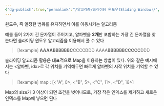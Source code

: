 ```yaml
---
{"dg-publish":true,"permalink":"/알고리즘/슬라이딩 윈도우(Sliding Window)/","dgPassFrontmatter":true,"noteIcon":""}
---
```


윈도우, 즉 일정한 범위를 유지하면서 이를 이동시키는 알고리즘

예를 들어 2가지 긴 문자열이 주어지고, 알파벳을 **2개**만 포함하는 가장 긴 문자열을 찾는다면 슬라이딩 윈도우 알고리즘을 이용해서 풀 수 있다

>[!example]
> **AAAABBBBBBC**CCCCDDD
 AAAA**BBBBBBCCCCC**DDD

슬라이딩 알고리즘 활용은 대표적으로 Map을 이용하는 방법이 있다.
위와 같은 예시에서는 <알파벳, idx>로 각 위치를 기억해두면 빠르게 알파벳의 시작 위치를 기억할 수 있다

 >[!example]
 >map : [<"A", 0>, <"B", 5>, <"C", 11>, <"D", 16>]
 
 Map의 size가 3 이상이 되면 조건을 벗어나므로, 가장 작은 인덱스를 제거하고 새로운 인덱스를 Map에 넣으면 된다